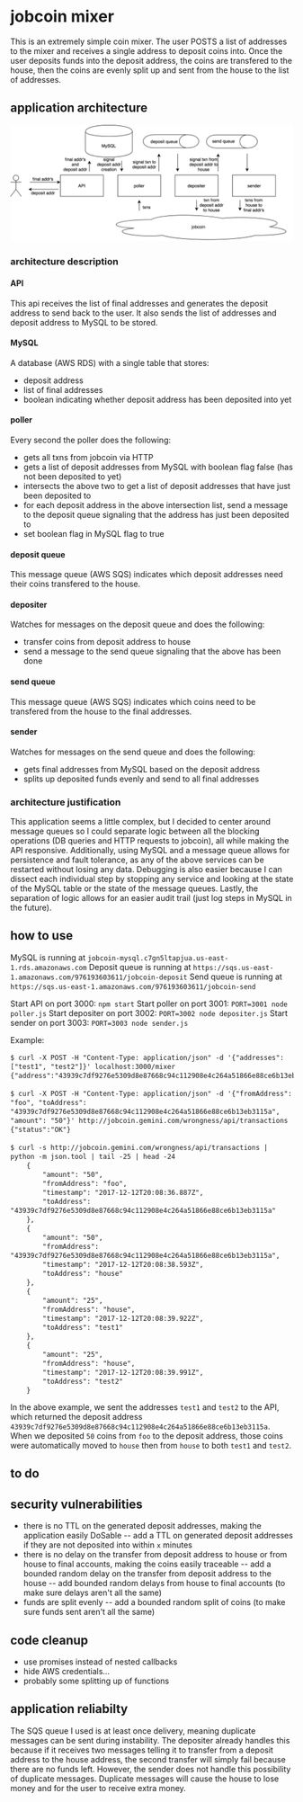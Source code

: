# jobcoin mixer
This is an extremely simple coin mixer. The user POSTS a list of addresses to the mixer and receives a single address to deposit coins into. Once the user deposits funds into the deposit address, the coins are transfered to the house, then the coins are evenly split up and sent from the house to the list of addresses.

## application architecture
![diagram](jobcoin_diagram.png)

### architecture description
#### API
This api receives the list of final addresses and generates the deposit address to send back to the user. It also sends the list of addresses and deposit address to MySQL to be stored.

#### MySQL
A database (AWS RDS) with a single table that stores:
 - deposit address
 - list of final addresses
 - boolean indicating whether deposit address has been deposited into yet

#### poller
Every second the poller does the following:
 - gets all txns from jobcoin via HTTP
 - gets a list of deposit addresses from MySQL with boolean flag false (has not been deposited to yet)
 - intersects the above two to get a list of deposit addresses that have just been deposited to
 - for each deposit address in the above intersection list, send a message to the deposit queue signaling that the address has just been deposited to
 - set boolean flag in MySQL flag to true

#### deposit queue
This message queue (AWS SQS) indicates which deposit addresses need their coins transfered to the house.

#### depositer
Watches for messages on the deposit queue and does the following:
 - transfer coins from deposit address to house
 - send a message to the send queue signaling that the above has been done

#### send queue
This message queue (AWS SQS) indicates which coins need to be transfered from the house to the final addresses.

#### sender
Watches for messages on the send queue and does the following:
 - gets final addresses from MySQL based on the deposit address
 - splits up deposited funds evenly and send to all final addresses

### architecture justification
This application seems a little complex, but I decided to center around message queues so I could separate logic between all the blocking operations (DB queries and HTTP requests to jobcoin), all while making the API responsive. Additionally, using MySQL and a message queue allows for persistence and fault tolerance, as any of the above services can be restarted without losing any data. Debugging is also easier because I can dissect each individual step by stopping any service and looking at the state of the MySQL table or the state of the message queues. Lastly, the separation of logic allows for an easier audit trail (just log steps in MySQL in the future).

## how to use
MySQL is running at `jobcoin-mysql.c7gn5ltapjua.us-east-1.rds.amazonaws.com`
Deposit queue is running at `https://sqs.us-east-1.amazonaws.com/976193603611/jobcoin-deposit`
Send queue is running at `https://sqs.us-east-1.amazonaws.com/976193603611/jobcoin-send`

Start API on port 3000: `npm start`
Start poller on port 3001: `PORT=3001 node poller.js`
Start depositer on port 3002: `PORT=3002 node depositer.js`
Start sender on port 3003: `PORT=3003 node sender.js`

Example:
```
$ curl -X POST -H "Content-Type: application/json" -d '{"addresses": ["test1", "test2"]}' localhost:3000/mixer
{"address":"43939c7df9276e5309d8e87668c94c112908e4c264a51866e88ce6b13eb3115a"}

$ curl -X POST -H "Content-Type: application/json" -d '{"fromAddress": "foo", "toAddress": "43939c7df9276e5309d8e87668c94c112908e4c264a51866e88ce6b13eb3115a", "amount": "50"}' http://jobcoin.gemini.com/wrongness/api/transactions
{"status":"OK"}

$ curl -s http://jobcoin.gemini.com/wrongness/api/transactions | python -m json.tool | tail -25 | head -24
    {
        "amount": "50",
        "fromAddress": "foo",
        "timestamp": "2017-12-12T20:08:36.887Z",
        "toAddress": "43939c7df9276e5309d8e87668c94c112908e4c264a51866e88ce6b13eb3115a"
    },
    {
        "amount": "50",
        "fromAddress": "43939c7df9276e5309d8e87668c94c112908e4c264a51866e88ce6b13eb3115a",
        "timestamp": "2017-12-12T20:08:38.593Z",
        "toAddress": "house"
    },
    {
        "amount": "25",
        "fromAddress": "house",
        "timestamp": "2017-12-12T20:08:39.922Z",
        "toAddress": "test1"
    },
    {
        "amount": "25",
        "fromAddress": "house",
        "timestamp": "2017-12-12T20:08:39.991Z",
        "toAddress": "test2"
    }
```
In the above example, we sent the addresses `test1` and `test2` to the API, which returned the deposit address `43939c7df9276e5309d8e87668c94c112908e4c264a51866e88ce6b13eb3115a`. When we deposited `50` coins from `foo` to the deposit address, those coins were automatically moved to `house` then from `house` to both `test1` and `test2`.

## to do

## security vulnerabilities
 - there is no TTL on the generated deposit addresses, making the application easily DoSable
 -- add a TTL on generated deposit addresses if they are not deposited into within `x` minutes
 - there is no delay on the transfer from deposit address to house or from house to final accounts, making the coins easily traceable
 -- add a bounded random delay on the transfer from deposit address to the house
 -- add bounded random delays from house to final accounts (to make sure delays aren't all the same)
 - funds are split evenly
 -- add a bounded random split of coins (to make sure funds sent aren't all the same)

## code cleanup
 - use promises instead of nested callbacks
 - hide AWS credentials...
 - probably some splitting up of functions

## application reliabilty
The SQS queue I used is at least once delivery, meaning duplicate messages can be sent during instability. The depositer already handles this because if it receives two messages telling it to transfer from a deposit address to the house address, the second transfer will simply fail because there are no funds left. However, the sender does not handle this possibility of duplicate messages. Duplicate messages will cause the house to lose money and for the user to receive extra money.
